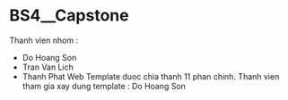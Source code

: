 # BS4__Capstone
Thanh vien nhom : 
- Do Hoang Son
- Tran Van Lich
- Thanh Phat
Web Template duoc chia thanh 11 phan chinh.
Thanh vien tham gia xay dung template : Do Hoang Son

